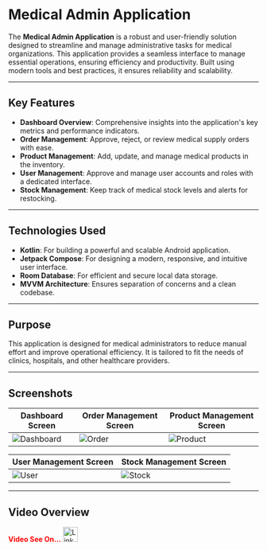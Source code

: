 
# Medical Admin Application

The **Medical Admin Application** is a robust and user-friendly solution designed to streamline and manage administrative tasks for medical organizations. This application provides a seamless interface to manage essential operations, ensuring efficiency and productivity. Built using modern tools and best practices, it ensures reliability and scalability.

---

## Key Features

- **Dashboard Overview**: Comprehensive insights into the application's key metrics and performance indicators.
- **Order Management**: Approve, reject, or review medical supply orders with ease.
- **Product Management**: Add, update, and manage medical products in the inventory.
- **User Management**: Approve and manage user accounts and roles with a dedicated interface.
- **Stock Management**: Keep track of medical stock levels and alerts for restocking.

---

## Technologies Used

- **Kotlin**: For building a powerful and scalable Android application.
- **Jetpack Compose**: For designing a modern, responsive, and intuitive user interface.
- **Room Database**: For efficient and secure local data storage.
- **MVVM Architecture**: Ensures separation of concerns and a clean codebase.

---

## Purpose

This application is designed for medical administrators to reduce manual effort and improve operational efficiency. It is tailored to fit the needs of clinics, hospitals, and other healthcare providers.

---

## Screenshots

| **Dashboard Screen**          | **Order Management Screen**   | **Product Management Screen** |
|-------------------------------|-------------------------------|--------------------------------|
| ![Dashboard](https://github.com/user-attachments/assets/4357a12c-f5df-4f3b-b0c1-90eaa172bcf2) | ![Order](https://github.com/user-attachments/assets/451154d0-9baf-4512-8307-659c9e5e5f30) | ![Product](https://github.com/user-attachments/assets/7b999c31-0a9a-4b69-93ef-2e73d77c9833) |

| **User Management Screen**    | **Stock Management Screen**   |
|-------------------------------|-------------------------------|
| ![User](https://github.com/user-attachments/assets/44bf05cf-8954-48dd-b982-78780b7c9bec) | ![Stock](https://github.com/user-attachments/assets/1b2aff6b-9905-4523-8ebe-6dcd8c19981d) |

---

## Video Overview

<strong style="color: red;">Video See On...</strong>
<a href="https://www.linkedin.com/feed/update/urn:li:activity:7282778559658512384/">
  <img src="https://github.com/user-attachments/assets/99fd1e1f-7476-49bc-991f-c9597c15665d" alt="LinkedIn Logo" width="30">
</a>

